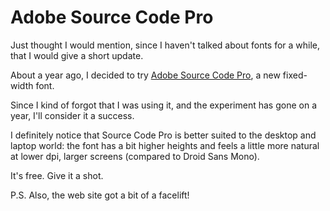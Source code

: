 # Adobe Source Code Pro

Just thought I would mention, since I haven't talked about fonts for a while,
that I would give a short update.

About a year ago, I decided to try
<a href="http://blogs.adobe.com/typblography/2012/09/source-code-pro.html">Adobe Source Code Pro</a>,
a new fixed-width font.

Since I kind of forgot that I was using it, and the experiment has gone on a year,
I'll consider it a success.

I definitely notice that Source Code Pro is better suited to the desktop and
laptop world: the font has a bit higher heights and feels a little more natural
at lower dpi, larger screens (compared to Droid Sans Mono).

It's free. Give it a shot.

P.S.  Also, the web site got a bit of a facelift!
